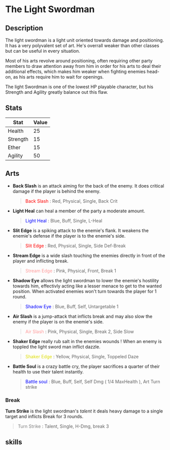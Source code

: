 # The Light Swordman

## Description

The light swordman is a light unit oriented towards damage and positioning. It has a very polyvalent set of art. He's overrall weaker than other classes but can be useful in every situation.

Most of his arts revolve around positioning, often requiring other party members to draw attention away from him in order for his arts to deal their additional effects, which makes him weaker when fighting enemies head-on, as his arts require him to wait for openings.

The light Swordman is one of the lowest HP playable character, but his Strength and Agility greatly balance out this flaw.

## Stats

| Stat     | Value |
|----------|-------|
| Health   | 25    |
| Strength | 15    |
| Ether    | 15    |
| Agility  | 50    |

## Arts

- **Back Slash** is an attack aiming for the back of the enemy. It does critical damage if the player is behind the enemy. <br>
  > <span style="color:red">Back Slash</span> : Red, Physical, Single, Back Crit
- **Light Heal** can heal a member of the party a moderate amount.
  > <span style="color:blue">Light Heal</span> : Blue, Buff, Single, L-Heal
- **Slit Edge** is a spiking attack to the enemie's flank. It weakens the enemie's defense if the player is to the enemie's side.
  > <span style="color:red">Slit Edge</span> : Red, Physical, Single, Side Def-Break
- **Stream Edge** is a wide slash touching the enemies directly in front of the player and inflicting break.
  > <span style="color:#FF9999">Stream Edge</span> : Pink, Physical, Front, Break 1
- **Shadow Eye** allows the light swordman to lower the enemie's hostility towards him, effectivly acting like a lesser menace to get to the wanted position. When activated enemies won't turn towards the player for 1 round.
  > <span style="color:blue">Shadow Eye</span> : Blue, Buff, Self, Untargetable 1
- **Air Slash** is a jump-attack that inflicts break and may also slow the enemy if the player is on the enemie's side.
  > <span style="color:#FF9999">Air Slash</span> : Pink, Physical, Single, Break 2, Side Slow
- **Shaker Edge** really rub salt in the enemies wounds ! When an enemy is toppled the light sword man inflict dazzle.
  > <span style="color:#DDDD00">Shaker Edge</span> : Yellow, Physical, Single, Toppeled Daze
- **Battle Soul** is a crazy battle cry, the player sacrifices a quarter of their health to use their talent instantly.
  > <span style="color:blue">Battle soul</span> : Blue, Buff, Self, Self Dmg ( 1/4 MaxHealth ), Art Turn strike

### Break

**Turn Strike** is the light swordman's *talent* it deals heavy damage to a single target and inflicts Break for 3 rounds.

> <span style="color:grey">Turn Strike</span> : Talent, Single, H-Dmg, break 3

## skills
